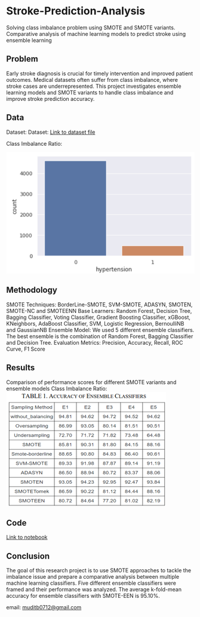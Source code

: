 # Stroke-Prediction-Analysis
Solving class imbalance problem using SMOTE and SMOTE variants.
Comparative analysis of machine learning models to predict stroke using ensemble learning

## Problem
Early stroke diagnosis is crucial for timely intervention and improved patient outcomes. Medical datasets often suffer from class imbalance, where stroke cases are underrepresented. This project investigates ensemble learning models and SMOTE variants to handle class imbalance and improve stroke prediction accuracy.

## Data
Dataset: Dataset: [Link to dataset file](healthcare-dataset-stroke-data.csv)

Class Imbalance Ratio:

![Class Imbalance](images/class_imbalance.png)

## Methodology
SMOTE Techniques: BorderLine-SMOTE, SVM-SMOTE, ADASYN, SMOTEN, SMOTE-NC and SMOTEENN
Base Learners: Random Forest, Decision Tree, Bagging Classifier, Voting Classifier, Gradient Boosting Classifier, xGBoost, KNeighbors, AdaBoost Classifier, SVM, Logistic Regression, BernoulliNB and GaussianNB
Ensemble Model: We used 5 different ensemble classifiers. The best ensemble is the combination of Random Forest, Bagging Classifier and Decision Tree.
Evaluation Metrics: Precision, Accuracy, Recall, ROC Curve, F1 Score

## Results
Comparison of performance scores for different SMOTE variants and ensemble models
Class Imbalance Ratio: ![Accuracy](images/accuracy.png)

## Code
[Link to notebook](Stroke_Prediction.ipynb)

## Conclusion
The goal of this research project is to use SMOTE approaches to tackle the imbalance issue and prepare a comparative analysis between multiple machine learning classifiers.
Five different ensemble classifiers were framed and their performance was analyzed. The average k-fold-mean accuracy for ensemble classifiers with SMOTE-EEN is 95.10%.

email: muditb0712@gmail.com

